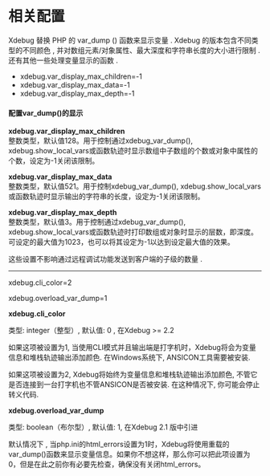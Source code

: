 # 相关配置

Xdebug 替换 PHP 的 var\_dump \(\) 函数来显示变量 . Xdebug 的版本包含不同类型的不同颜色 , 并对数组元素/对象属性、最大深度和字符串长度的大小进行限制 . 还有其他一些处理变量显示的函数 .

* xdebug.var\_display\_max\_children=-1
* xdebug.var\_display\_max\_data=-1
* xdebug.var\_display\_max\_depth=-1

#### 配置var\_dump\(\)的显示

**xdebug.var\_display\_max\_children**  
整数类型，默认值128。用于控制通过xdebug\_var\_dump\(\), xdebug.show\_local\_vars或函数轨迹时显示数组中子数组的个数或对象中属性的个数，设定为-1关闭该限制。

**xdebug.var\_display\_max\_data**  
整数类型，默认值521。用于控制xdebug\_var\_dump\(\), xdebug.show\_local\_vars或函数轨迹时显示输出的字符串的长度，设定为-1关闭该限制。

**xdebug.var\_display\_max\_depth**  
整数类型，默认值3。用于控制通过xdebug\_var\_dump\(\), xdebug.show\_local\_vars或函数轨迹时打印数组或对象时显示的层数，即深度。可设定的最大值为1023，也可以将其设定为-1以达到设定最大值的效果。

这些设置不影响通过远程调试功能发送到客户端的子级的数量 .

---

xdebug.cli\_color=2

xdebug.overload\_var\_dump=1

**xdebug.cli\_color**

类型: integer（整型）, 默认值: 0 , 在Xdebug &gt;= 2.2

如果这项被设置为1, 当使用CLI模式并且输出端是打字机时，Xdebug将会为变量信息和堆栈轨迹输出添加颜色. 在Windows系统下, ANSICON工具需要被安装.

如果这项被设置为2, Xdebug将始终为变量信息和堆栈轨迹输出添加颜色, 不管它是否连接到一台打字机也不管ANSICON是否被安装. 在这种情况下, 你可能会停止转义代码.

**xdebug.overload\_var\_dump**

类型: boolean（布尔型）, 默认值: 1, 在Xdebug 2.1 版中引进

默认情况下 , 当php.ini的html\_errors设置为1时，Xdebug将使用重载的var\_dump\(\)函数来显示变量信息。如果你不想这样，那么你可以把此项设置为0，但是在此之前你有必要先检查，确保没有关闭html\_errors。

